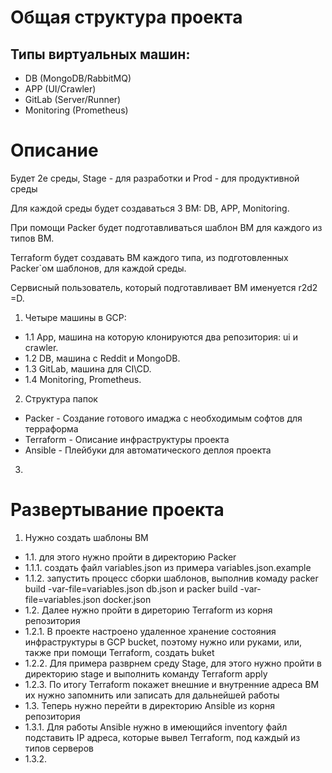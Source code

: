 # Общая структура проекта

## Типы виртуальных машин:
  
- DB (MongoDB/RabbitMQ)
- APP (UI/Crawler)
- GitLab (Server/Runner)
- Monitoring (Prometheus)

# Описание

Будет 2е среды, Stage - для разработки и Prod - для продуктивной среды

Для каждой среды будет создаваться 3 ВМ: DB, APP, Monitoring.

При помощи Packer будет подготавливаться шаблон ВМ для каждого из типов ВМ.

Terraform будет создавать ВМ каждого типа, из подготовленных Packer`ом шаблонов, для каждой среды.

Сервисный пользователь, который подготавливает ВМ именуется r2d2 =D.

1. Четыре машины в GCP:
- 1.1 App, машина на которую клонируются два репозитория: ui и crawler.
- 1.2 DB, машина с Reddit и MongoDB.
- 1.3 GitLab, машина для CI\CD.
- 1.4 Monitoring, Prometheus.

2. Структура папок
- Packer - Создание готового имаджа с необходимым софтов для терраформа
- Terraform - Описание инфраструктуры проекта
- Ansible - Плейбуки для автоматического деплоя проекта
	
3. 

# Развертывание проекта

1. Нужно создать шаблоны ВМ
- 1.1. для этого нужно пройти в директорию Packer
- 1.1.1. создать файл variables.json из примера variables.json.example
- 1.1.2. запустить процесс сборки шаблонов, выполнив комаду packer build -var-file=variables.json db.json и packer build -var-file=variables.json docker.json
- 1.2. Далее нужно пройти в диреторию Terraform из корня репозитория
- 1.2.1. В проекте настроено удаленное хранение состояния инфраструктуры в GCP bucket, поэтому нужно или руками, или, также при помощи Terraform, создать buket
- 1.2.2. Для примера разврнем среду Stage, для этого нужно пройти в директорию stage и выполнить команду Terraform apply
- 1.2.3. По итогу Terraform покажет внешние и внутренние адреса ВМ их нужно запомнить или записать для дальнейшей работы
- 1.3. Теперь нужно перейти в директорию Ansible из корня репозитория
- 1.3.1. Для работы Ansible нужно в имеющийся inventory файл подставить IP адреса, которые вывел Terraform, под каждый из типов серверов
- 1.3.2. 
